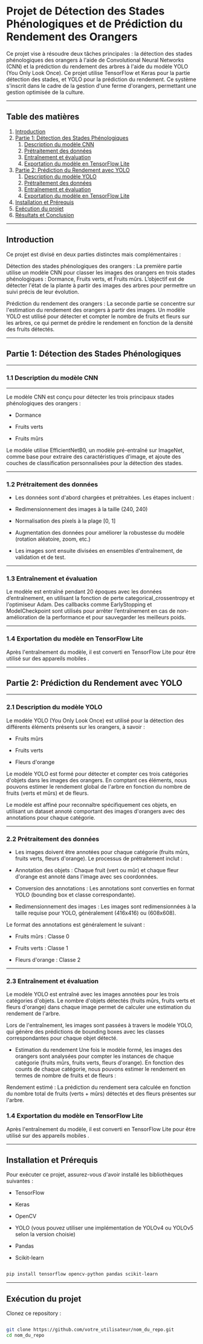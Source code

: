 # Projet de Détection des Stades Phénologiques et de Prédiction du Rendement des Orangers
 
 Ce projet vise à résoudre deux tâches principales : la détection des stades phénologiques des orangers à l'aide de Convolutional Neural Networks (CNN) et la prédiction du rendement des arbres à l'aide du modèle YOLO (You Only Look Once). Ce projet utilise TensorFlow et Keras pour la partie détection des stades, et YOLO pour la prédiction du rendement. Ce système s'inscrit dans le cadre de la gestion d'une ferme d'orangers, permettant une gestion optimisée de la culture.

---- 

## Table des matières
1. [Introduction](#1-introduction)
2. [Partie 1: Détection des Stades Phénologiques](#2-partie-1-détection-des-stades-phénologiques)
   1. [Description du modèle CNN](#description-du-modèle-cnn)
   2. [Prétraitement des données](#prétraitement-des-données)
   3. [Entraînement et évaluation](#entrainement-et-évaluation)
   4. [Exportation du modèle en TensorFlow Lite](#exportation-du-modèle-en-tensorflow-lite)
3. [Partie 2: Prédiction du Rendement avec YOLO](#3-partie-2-prédiction-du-rendement-avec-yolo)
   1. [Description du modèle YOLO](#description-du-modèle-yolo)
   2. [Prétraitement des données](#prétraitement-des-données-1)
   3. [Entraînement et évaluation](#entrainement-et-évaluation-1)
   4. [Exportation du modèle en TensorFlow Lite](#exportation-du-modèle-en-tensorflow-lite-1)
4. [Installation et Prérequis](#installation-et-prérequis)
5. [Exécution du projet](#exécution-du-projet)
6. [Résultats et Conclusion](#résultats-et-conclusion)


----


## Introduction

Ce projet est divisé en deux parties distinctes mais complémentaires :

Détection des stades phénologiques des orangers : La première partie utilise un modèle CNN pour classer les images des orangers en trois stades phénologiques : Dormance, Fruits verts, et Fruits mûrs. L’objectif est de détecter l'état de la plante à partir des images des arbres pour permettre un suivi précis de leur évolution.

Prédiction du rendement des orangers : La seconde partie se concentre sur l'estimation du rendement des orangers à partir des images. Un modèle YOLO est utilisé pour détecter et compter le nombre de fruits et fleurs sur les arbres, ce qui permet de prédire le rendement en fonction de la densité des fruits détectés.

----

## Partie 1: Détection des Stades Phénologiques

---- 

### 1.1 Description du modèle CNN

----

Le modèle CNN est conçu pour détecter les trois principaux stades phénologiques des orangers :

  - Dormance

  - Fruits verts

  - Fruits mûrs

Le modèle utilise EfficientNetB0, un modèle pré-entraîné sur ImageNet, comme base pour extraire des caractéristiques d'image, et ajoute des couches de classification personnalisées pour la détection des stades.

----

### 1.2 Prétraitement des données

- Les données sont d'abord chargées et prétraitées. Les étapes incluent :

- Redimensionnement des images à la taille (240, 240)

- Normalisation des pixels à la plage [0, 1]

- Augmentation des données pour améliorer la robustesse du modèle (rotation aléatoire, zoom, etc.)

- Les images sont ensuite divisées en ensembles d'entraînement, de validation et de test.

---- 

### 1.3 Entraînement et évaluation

Le modèle est entraîné pendant 20 époques avec les données d’entraînement, en utilisant la fonction de perte categorical_crossentropy et l'optimiseur Adam. Des callbacks comme EarlyStopping et ModelCheckpoint sont utilisés pour arrêter l’entraînement en cas de non-amélioration de la performance et pour sauvegarder les meilleurs poids.

----

### 1.4 Exportation du modèle en TensorFlow Lite
Après l'entraînement du modèle, il est converti en TensorFlow Lite pour être utilisé sur des appareils mobiles .

----

## Partie 2: Prédiction du Rendement avec YOLO

----

### 2.1 Description du modèle YOLO

Le modèle YOLO (You Only Look Once) est utilisé pour la détection des différents éléments présents sur les orangers, à savoir :

- Fruits mûrs

- Fruits verts

- Fleurs d'orange

Le modèle YOLO est formé pour détecter et compter ces trois catégories d'objets dans les images des orangers. En comptant ces éléments, nous pouvons estimer le rendement global de l'arbre en fonction du nombre de fruits (verts et mûrs) et de fleurs.

Le modèle est affiné pour reconnaître spécifiquement ces objets, en utilisant un dataset annoté comportant des images d'orangers avec des annotations pour chaque catégorie.

----

### 2.2 Prétraitement des données

- Les images doivent être annotées pour chaque catégorie (fruits mûrs, fruits verts, fleurs d'orange). Le processus de prétraitement inclut :

- Annotation des objets : Chaque fruit (vert ou mûr) et chaque fleur d'orange est annoté dans l'image avec ses coordonnées.

- Conversion des annotations : Les annotations sont converties en format YOLO (bounding box et classe correspondante).

- Redimensionnement des images : Les images sont redimensionnées à la taille requise pour YOLO, généralement (416x416) ou (608x608).


Le format des annotations est généralement le suivant :

- Fruits mûrs : Classe 0

- Fruits verts : Classe 1

- Fleurs d'orange : Classe 2

----

### 2.3 Entraînement et évaluation

Le modèle YOLO est entraîné avec les images annotées pour les trois catégories d'objets. Le nombre d'objets détectés (fruits mûrs, fruits verts et fleurs d'orange) dans chaque image permet de calculer une estimation du rendement de l'arbre.


Lors de l'entraînement, les images sont passées à travers le modèle YOLO, qui génère des prédictions de bounding boxes avec les classes correspondantes pour chaque objet détecté.

 - Estimation du rendement
Une fois le modèle formé, les images des orangers sont analysées pour compter les instances de chaque catégorie (fruits mûrs, fruits verts, fleurs d'orange). En fonction des counts de chaque catégorie, nous pouvons estimer le rendement en termes de nombre de fruits et de fleurs :

Rendement estimé : La prédiction du rendement sera calculée en fonction du nombre total de fruits (verts + mûrs) détectés et des fleurs présentes sur l'arbre.
### 1.4 Exportation du modèle en TensorFlow Lite
Après l'entraînement du modèle, il est converti en TensorFlow Lite pour être utilisé sur des appareils mobiles .

----

## Installation et Prérequis

Pour exécuter ce projet, assurez-vous d'avoir installé les bibliothèques suivantes :

- TensorFlow

- Keras

- OpenCV

- YOLO (vous pouvez utiliser une implémentation de YOLOv4 ou YOLOv5 selon la version choisie)

- Pandas

- Scikit-learn



``` bash

pip install tensorflow opencv-python pandas scikit-learn

```

----

## Exécution du projet

Clonez ce repository :

``` bash

git clone https://github.com/votre_utilisateur/nom_du_repo.git
cd nom_du_repo

```



